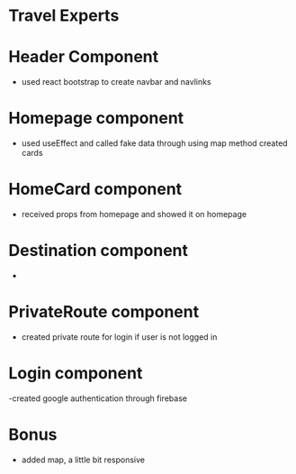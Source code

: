 # Travel Experts

# Header Component
- used react bootstrap to create navbar and navlinks

# Homepage component
- used useEffect and called fake data through using map method created cards 

# HomeCard component
- received props from homepage and showed it on homepage

# Destination component
- 
# PrivateRoute component
- created private route for login if user is not logged in 

# Login component
-created google authentication through firebase

# Bonus
- added map, a little bit responsive